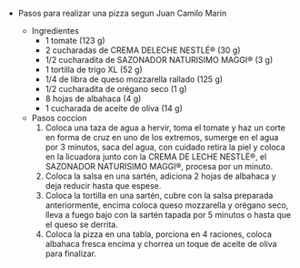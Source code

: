 * Pasos para realizar una pizza segun Juan Camilo Marin 

    * Ingredientes 
        * 1 tomate (123 g)
        * 2 cucharadas de CREMA DELECHE NESTLÉ® (30 g)
        * 1/2 cucharadita de SAZONADOR NATURISIMO MAGGI® (3 g)
        * 1 tortilla de trigo XL (52 g)
        * 1/4 de libra de queso mozzarella rallado (125 g)
        * 1/2 cucharadita de orégano seco (1 g)
        * 8 hojas de albahaca (4 g)
        * 1 cucharada de aceite de oliva (14 g)
    * Pasos coccion
        1.  Coloca una taza de agua a hervir, toma el tomate y haz un corte en forma de cruz en uno de los extremos, sumerge en el agua por 3 minutos, saca del agua, con cuidado retira la piel y coloca en la licuadora junto con la CREMA DE LECHE NESTLÉ®, el SAZONADOR NATURISIMO MAGGI®, procesa por un minuto.
        2.  Coloca la salsa en una sartén, adiciona 2 hojas de albahaca y deja reducir hasta que espese.
        3.  Coloca la tortilla en una sartén, cubre con la salsa preparada anteriormente, encima coloca queso mozzarella y orégano seco, lleva a fuego bajo con la sartén tapada por 5 minutos o hasta que el queso se derrita.
        4.  Coloca la pizza en una tabla, porciona en 4 raciones, coloca albahaca fresca encima y chorrea un toque de aceite de oliva para finalizar.

        








